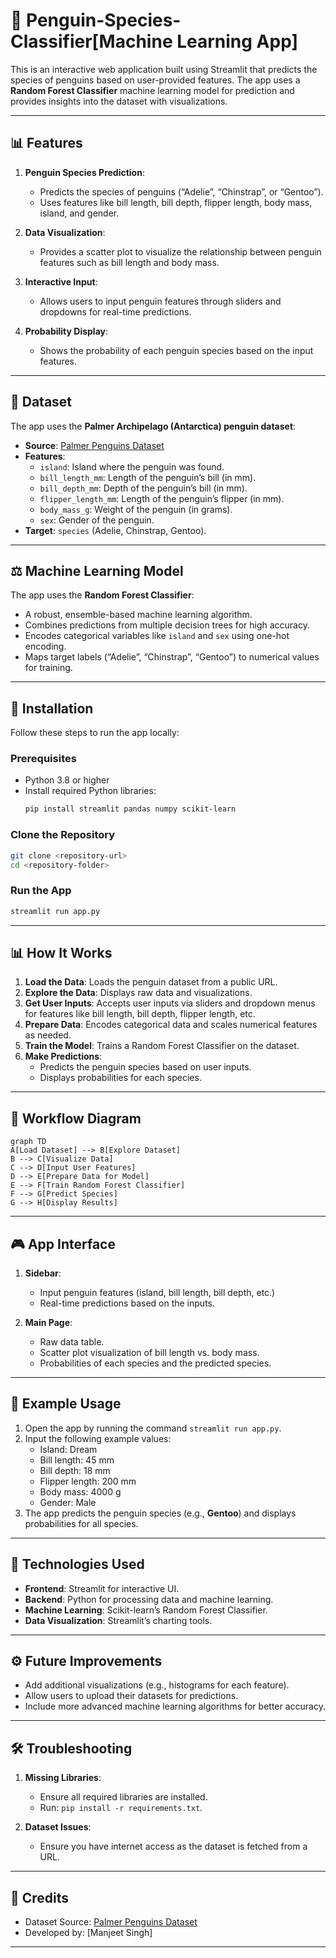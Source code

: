 # 🐧 Penguin-Species-Classifier[Machine Learning App]

This is an interactive web application built using Streamlit that predicts the species of penguins based on user-provided features. The app uses a **Random Forest Classifier** machine learning model for prediction and provides insights into the dataset with visualizations.

---

## 📊 Features

1. **Penguin Species Prediction**:
   - Predicts the species of penguins (“Adelie”, “Chinstrap”, or “Gentoo”).
   - Uses features like bill length, bill depth, flipper length, body mass, island, and gender.

2. **Data Visualization**:
   - Provides a scatter plot to visualize the relationship between penguin features such as bill length and body mass.

3. **Interactive Input**:
   - Allows users to input penguin features through sliders and dropdowns for real-time predictions.

4. **Probability Display**:
   - Shows the probability of each penguin species based on the input features.

---

## 🔎 Dataset

The app uses the **Palmer Archipelago (Antarctica) penguin dataset**:

- **Source**: [Palmer Penguins Dataset](https://github.com/dataprofessor/data/blob/master/penguins_cleaned.csv)
- **Features**:
  - `island`: Island where the penguin was found.
  - `bill_length_mm`: Length of the penguin’s bill (in mm).
  - `bill_depth_mm`: Depth of the penguin’s bill (in mm).
  - `flipper_length_mm`: Length of the penguin’s flipper (in mm).
  - `body_mass_g`: Weight of the penguin (in grams).
  - `sex`: Gender of the penguin.
- **Target**: `species` (Adelie, Chinstrap, Gentoo).

---

## ⚖️ Machine Learning Model

The app uses the **Random Forest Classifier**:

- A robust, ensemble-based machine learning algorithm.
- Combines predictions from multiple decision trees for high accuracy.
- Encodes categorical variables like `island` and `sex` using one-hot encoding.
- Maps target labels (“Adelie”, “Chinstrap”, “Gentoo”) to numerical values for training.

---

## 🔧 Installation

Follow these steps to run the app locally:

### Prerequisites
- Python 3.8 or higher
- Install required Python libraries:
  ```bash
  pip install streamlit pandas numpy scikit-learn
  ```

### Clone the Repository
```bash
git clone <repository-url>
cd <repository-folder>
```

### Run the App
```bash
streamlit run app.py
```

---

## 📊 How It Works

1. **Load the Data**: Loads the penguin dataset from a public URL.
2. **Explore the Data**: Displays raw data and visualizations.
3. **Get User Inputs**: Accepts user inputs via sliders and dropdown menus for features like bill length, bill depth, flipper length, etc.
4. **Prepare Data**: Encodes categorical data and scales numerical features as needed.
5. **Train the Model**: Trains a Random Forest Classifier on the dataset.
6. **Make Predictions**:
   - Predicts the penguin species based on user inputs.
   - Displays probabilities for each species.

---

## 🔄 Workflow Diagram

```mermaid
graph TD
A[Load Dataset] --> B[Explore Dataset]
B --> C[Visualize Data]
C --> D[Input User Features]
D --> E[Prepare Data for Model]
E --> F[Train Random Forest Classifier]
F --> G[Predict Species]
G --> H[Display Results]
```

---

## 🎮 App Interface

1. **Sidebar**:
   - Input penguin features (island, bill length, bill depth, etc.)
   - Real-time predictions based on the inputs.

2. **Main Page**:
   - Raw data table.
   - Scatter plot visualization of bill length vs. body mass.
   - Probabilities of each species and the predicted species.

---

## 🚀 Example Usage

1. Open the app by running the command `streamlit run app.py`.
2. Input the following example values:
   - Island: Dream
   - Bill length: 45 mm
   - Bill depth: 18 mm
   - Flipper length: 200 mm
   - Body mass: 4000 g
   - Gender: Male
3. The app predicts the penguin species (e.g., **Gentoo**) and displays probabilities for all species.

---

## 🔧 Technologies Used

- **Frontend**: Streamlit for interactive UI.
- **Backend**: Python for processing data and machine learning.
- **Machine Learning**: Scikit-learn’s Random Forest Classifier.
- **Data Visualization**: Streamlit’s charting tools.

---

## ⚙️ Future Improvements

- Add additional visualizations (e.g., histograms for each feature).
- Allow users to upload their datasets for predictions.
- Include more advanced machine learning algorithms for better accuracy.

---

## 🛠️ Troubleshooting

1. **Missing Libraries**:
   - Ensure all required libraries are installed.
   - Run: `pip install -r requirements.txt`.

2. **Dataset Issues**:
   - Ensure you have internet access as the dataset is fetched from a URL.

---

## 📢 Credits

- Dataset Source: [Palmer Penguins Dataset](https://github.com/dataprofessor/data/blob/master/penguins_cleaned.csv)
- Developed by: [Manjeet Singh]

---





